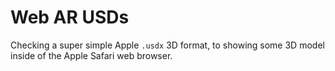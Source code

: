 # Web AR USDs

Checking a super simple Apple `.usdx` 3D format, to showing
some 3D model inside of the Apple Safari web browser.



